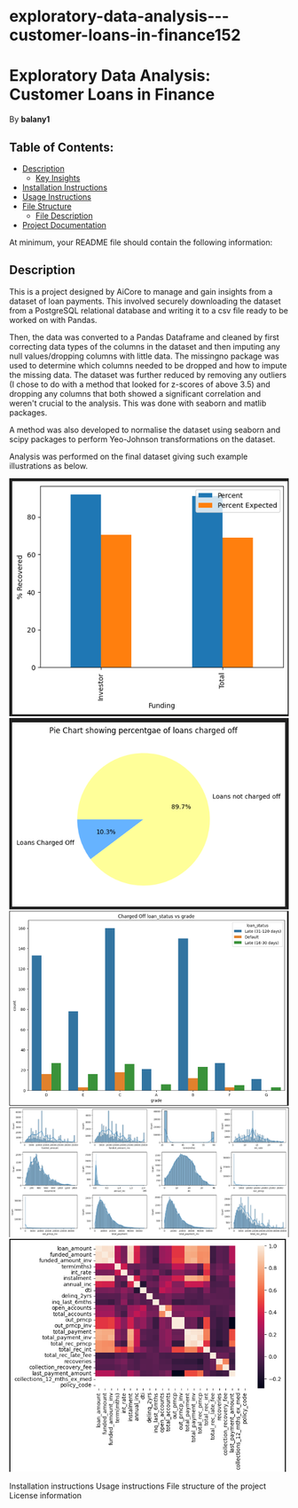 # exploratory-data-analysis---customer-loans-in-finance152
# Exploratory Data Analysis: Customer Loans in Finance
By **balany1**
## Table of Contents:
- [Description](#description)
    - [Key Insights](#key-insights)
- [Installation Instructions](#installation-instructions)
- [Usage Instructions](#usage-instructions)
- [File Structure](#file-structure)
    - [File Description](#understanding-the-files)
- [Project Documentation](#project-documentation)

At minimum, your README file should contain the following information:

## Description

This is a project designed by AiCore to manage and gain insights from a dataset of loan payments. This involved securely downloading the dataset from a PostgreSQL relational database and writing it to a csv file ready to be worked on with Pandas.

Then, the data was converted to a Pandas Dataframe and cleaned by first correcting data types of the columns in the dataset and then imputing any null values/dropping columns with little data. The missingno package was used to determine which columns needed to be dropped and how to impute the missing data. The dataset was further reduced by removing any outliers (I chose to do with a method that looked for z-scores of above 3.5) and dropping any columns that both showed a significant correlation and weren't crucial to the analysis. This was done with seaborn and matlib packages.

A method was also developed to normalise the dataset using seaborn and scipy packages to perform Yeo-Johnson transformations on the dataset.

Analysis was performed on the final dataset giving such example illustrations as below.

![sample1](Analysis_Examples/Sampleanalysis1.png)
![sample2](Analysis_Examples/Sampleanalysis2.png)
![sample3](Analysis_Examples/Sampleanalysis3.png)
![sample4](Analysis_Examples/Sampleanalysis4.png)
![sample5](Analysis_Examples/Sampleanalysis5.png)


Installation instructions
Usage instructions
File structure of the project
License information